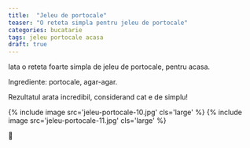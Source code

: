 ```yaml
---
title:  "Jeleu de portocale"
teaser: "O reteta simpla pentru jeleu de portocale"
categories: bucatarie
tags: jeleu portocale acasa
draft: true
---
```

Iata o reteta foarte simpla de jeleu de portocale, pentru acasa.

Ingrediente: portocale, agar-agar.

Rezultatul arata incredibil, considerand cat e de simplu!

{% include image src='jeleu-portocale-10.jpg' cls='large' %}
{% include image src='jeleu-portocale-11.jpg' cls='large' %}

:sunflower:
